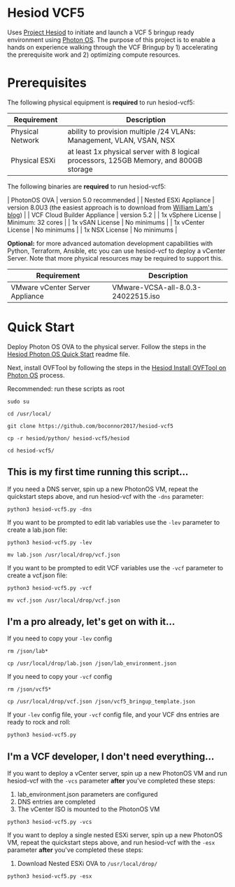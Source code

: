 # Hesiod VCF5
Uses [Project Hesiod](https://github.com/boconnor2017/hesiod) to initiate and launch a VCF 5 bringup ready environment using [Photon OS](https://vmware.github.io/photon/). The purpose of this project is to enable a hands on experience walking through the VCF Bringup by 1) accelerating the prerequisite work and 2) optimizing compute resources.

# Prerequisites
The following physical equipment is **required** to run hesiod-vcf5:

| Requirement | Description |
|-------------|-------------|
| Physical Network | ability to provision multiple /24 VLANs: Management, VLAN, VSAN, NSX |
| Physical ESXi | at least 1x physical server with 8 logical processors, 125GB Memory, and 800GB storage |

The following binaries are **required** to run hesiod-vcf5:

| PhotonOS OVA | version 5.0 recommended |
| Nested ESXi Appliance | version 8.0U3 (the easiest approach is to download from [William Lam's blog](https://williamlam.com/nested-virtualization/nested-esxi-virtual-appliance)) |
| VCF Cloud Builder Appliance | version 5.2 |
| 1x vSphere License | Minimum: 32 cores |
| 1x vSAN License | No minimums |
| 1x vCenter License | No minimums |
| 1x NSX License | No minimums |

**Optional:** for more advanced automation development capabilities with Python, Terraform, Ansible, etc you can use hesiod-vcf to deploy a vCenter Server. Note that more physical resources may be required to support this. 

|Requirement | Description |
|------------|-------------|
| VMware vCenter Server Appliance | VMware-VCSA-all-8.0.3-24022515.iso |

# Quick Start
Deploy Photon OS OVA to the physical server. Follow the steps in the [Hesiod Photon OS Quick Start](https://github.com/boconnor2017/hesiod/blob/main/photon/readme.md) readme file. 

Next, install OVFTool by following the steps in the [Hesiod Install OVFTool on Photon OS](https://github.com/boconnor2017/hesiod/tree/main/ovftool) process.

Recommended: run these scripts as root
```
sudo su
```
```
cd /usr/local/
```
```
git clone https://github.com/boconnor2017/hesiod-vcf5
```
```
cp -r hesiod/python/ hesiod-vcf5/hesiod
```
```
cd hesiod-vcf5/
```

## This is my first time running this script...
If you need a DNS server, spin up a new PhotonOS VM, repeat the quickstart steps above, and run hesiod-vcf with the `-dns` parameter:
```
python3 hesiod-vcf5.py -dns
```

If you want to be prompted to edit lab variables use the `-lev` parameter to create a lab.json file:
```
python3 hesiod-vcf5.py -lev
```
```
mv lab.json /usr/local/drop/vcf.json
```

If you want to be prompted to edit VCF variables use the `-vcf` parameter to create a vcf.json file:
```
python3 hesiod-vcf5.py -vcf
```
```
mv vcf.json /usr/local/drop/vcf.json
```

## I'm a pro already, let's get on with it...
If you need to copy your `-lev` config
```
rm /json/lab*
```
```
cp /usr/local/drop/lab.json /json/lab_environment.json
```

If you need to copy your `-vcf` config
```
rm /json/vcf5*
```
```
cp /usr/local/drop/vcf.json /json/vcf5_bringup_template.json
```

If your `-lev` config file, your `-vcf` config file, and your VCF dns entries are ready to rock and roll:
```
python3 hesiod-vcf5.py 
```

## I'm a VCF developer, I don't need everything...
If you want to deploy a vCenter server, spin up a new PhotonOS VM and run hesiod-vcf with the `-vcs` parameter **after** you've completed these steps:
1. lab_environment.json parameters are configured
2. DNS entries are completed
3. The vCenter ISO is mounted to the PhotonOS VM
```
python3 hesiod-vcf5.py -vcs
```

If you want to deploy a single nested ESXi server, spin up a new PhotonOS VM, repeat the quickstart steps above, and run hesiod-vcf with the `-esx` parameter **after** you've completed these steps:
1. Download Nested ESXi OVA to `/usr/local/drop/`
```
python3 hesiod-vcf5.py -esx
```